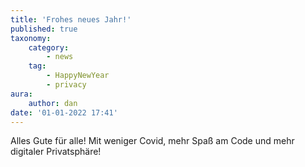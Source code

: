```yaml
---
title: 'Frohes neues Jahr!'
published: true
taxonomy:
    category:
        - news
    tag:
        - HappyNewYear
        - privacy
aura:
    author: dan
date: '01-01-2022 17:41'
---
```


Alles Gute für alle! Mit weniger Covid, mehr Spaß am Code und mehr digitaler Privatsphäre!